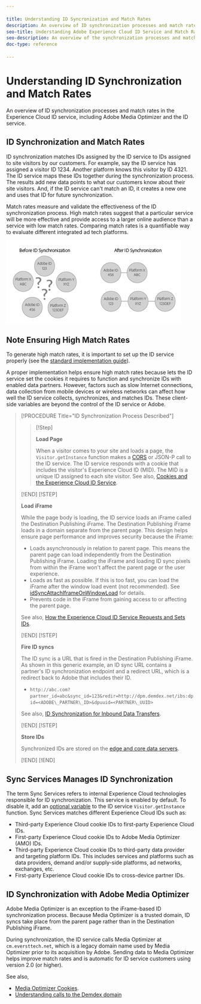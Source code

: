 ```yaml
---

title: Understanding ID Syncronization and Match Rates
description: An overview of ID synchronization processes and match rates in the Experience Cloud ID service, including Adobe Media Optimizer.
seo-title: Understanding Adobe Experience Cloud ID Service and Match Rates
seo-description: An overview of the synchronization processes and match rates in the Adobe Experience Cloud ID service, including Adobe Media Optimizer.
doc-type: reference

---
```


# Understanding ID Synchronization and Match Rates

An overview of ID synchronization processes and match rates in the Experience Cloud ID service, including Adobe Media Optimizer and the ID service.

## ID Synchronization and Match Rates

ID synchronization matches IDs assigned by the ID service to IDs assigned to site visitors by our customers. For example, say the ID service has assigned a visitor ID 1234. Another platform knows this visitor by ID 4321. The ID service maps these IDs together during the synchronization process. The results add new data points to what our customers know about their site visitors. And, if the ID service can't match an ID, it creates a new one and uses that ID for future synchronization.

Match rates measure and validate the effectiveness of the ID synchronization process. High match rates suggest that a particular service will be more effective and provide access to a larger online audience than a service with low match rates. Comparing match rates is a quantifiable way to evaluate different integrated ad tech platforms.

![](media/getting-started-match-rates/idsync2.png "ID syncronization in the ID Service") 

## Note Ensuring High Match Rates

To generate high match rates, it is important to set up the ID service properly \(see the [standard implementation guide](mcvid-standard.html#)\). 

A proper implementation helps ensure high match rates because lets the ID service set the cookies it requires to function and synchronize IDs with enabled data partners. However, factors such as slow Internet connections, data collection from mobile devices or wireless networks can affect how well the ID service collects, synchronizes, and matches IDs. 
These client-side variables are beyond the control of the ID service or Adobe.

>[!PROCEDURE Title="ID Synchronization Process Described"] 
>
>>[!Step]
>>
>>**Load Page**
>>
>>When a visitor comes to your site and loads a page, the `Visitor.getInstance` function makes a [CORS](mcvid-cors.html#) or JSON-P call to the ID service. The ID service responds with a cookie that includes the visitor's Experience Cloud ID \(MID\). The MID is a unique ID assigned to each site visitor. 
>See also, [Cookies and the Experience Cloud ID Service](mcvid_cookies.html#).
>
>[!END]
>[!STEP]
>
>**Load iFrame** 
>
>While the page body is loading, the ID service loads an iFrame called the Destination Publishing iFrame. The Destination Publishing iFrame loads in a domain separate from the parent page. This design helps ensure page performance and improves security because the iFrame:
>
>+ Loads asynchronously in relation to parent page. This means the parent page can load independently from the Destination Publishing iFrame. Loading the iFrame and loading ID sync pixels from within the iFrame won't affect the parent page or the user experience.
>+ Loads as fast as possible. If this is too fast, you can load the iFrame after the window load event \(not recommended\). See [idSyncAttachIframeOnWindowLoad](mcvid-idsyncattachiframeonwindowload.html#) for details.
>+ Prevents code in the iFrame from gaining access to or affecting the parent page.
>
>See also, [How the Experience Cloud ID Service Requests and Sets IDs](mcvid_id_request.html#).
>
>[!END]
>[!STEP]
>
>**Fire ID syncs** 
>
>The ID sync is a URL that is fired in the Destination Publishing iFrame. As shown in this generic example, an ID sync URL contains a partner's ID synchronization endpoint and a redirect URL, which is a redirect back to Adobe that includes their ID.
>
>+ `http://abc.com?partner_id=abc&sync_id=123&redir=http://dpm.demdex.net/ibs:dpid=<ADOBE\_PARTNER\_ID>&dpuuid=<PARTNER\_UUID>` 
> 
>See also, [ID Synchronization for Inbound Data Transfers](https://marketing.adobe.com/resources/help/en_US/aam/c_id_sync_in.html).
>
>[!END]
>[!STEP]
>
>**Store IDs** 
>
>Synchronized IDs are stored on the [edge and core data servers](https://marketing.adobe.com/resources/help/en_US/aam/c_compedge.html).
>
>[!END]
>[!END]

## Sync Services Manages ID Synchronization

The term Sync Services refers to internal Experience Cloud technologies responsible for ID synchronization. This service is enabled by default. To disable it, add an [optional variable](mcvid-disableidsync.html#) to the ID service `Visitor.getInstance` function. Sync Services matches different Experience Cloud IDs such as:

+ Third-party Experience Cloud cookie IDs to first-party Experience Cloud IDs.
+ First-party Experience Cloud cookie IDs to Adobe Media Optimizer \(AMO\) IDs.
+ Third-party Experience Cloud cookie IDs to third-party data provider and targeting platform IDs. This includes services and platforms such as data providers, demand and/or supply-side platforms, ad networks, exchanges, etc.
+ First-party Experience Cloud cookie IDs to cross-device partner IDs.

## ID Synchronization with Adobe Media Optimizer

Adobe Media Optimizer is an exception to the iFrame-based ID synchronization process. Because Media Optimizer is a trusted domain, ID syncs take place from the parent page rather than in the Destination Publishing iFrame. 

During synchronization, the ID service calls Media Optimizer at `cm.eversttech.net`, which is a legacy domain name used by Media Optimizer prior to its acquisition by Adobe. Sending data to Media Optimizer helps improve match rates and is automatic for ID service customers using version 2.0 \(or higher\). 

See also,
+ [Media Optimizer Cookies](https://marketing.adobe.com/resources/help/en_US/whitepapers/cookies/cookies_media_optimizer.html).
+ [Understanding calls to the Demdex domain](https://marketing.adobe.com/resources/help/en_US/aam/demdex-calls.html)
